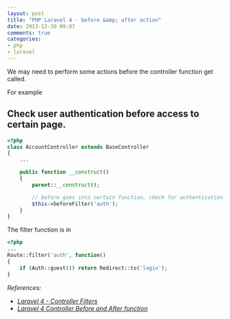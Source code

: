```yaml
---
layout: post
title: "PHP Laravel 4 - before &amp; after action"
date: 2013-12-20 09:07
comments: true
categories: 
- php
- laravel
---
```


We may need to perform some actions before the controller function get called.

For example

## Check user authentication before access to certain page.

```php AccountController.php
<?php
class AccountController extends BaseController
{
    ...

    public function __construct()
    {
        parent::__construct();

        // before goes into certain function, check for authentication
        $this->beforeFilter('auth');
    }
}
```

The filter function is in

```php app/filters.php
<?php
...
Route::filter('auth', function()
{
    if (Auth::guest()) return Redirect::to('login');
}
```

_References:_

* _[Laravel 4 - Controller Filters](http://laravel.com/docs/controllers#controller-filters)_
* _[Laravel 4 Controller Before and After function](http://stackoverflow.com/questions/16317784/laravel-4-controller-before-and-after-function/16317851#16317851)_
